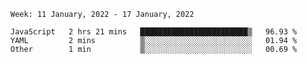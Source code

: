 <!--START_SECTION:waka-->
```text
Week: 11 January, 2022 - 17 January, 2022

JavaScript   2 hrs 21 mins   ████████████████████████▒   96.93 % 
YAML         2 mins          ▒░░░░░░░░░░░░░░░░░░░░░░░░   01.94 % 
Other        1 min           ▒░░░░░░░░░░░░░░░░░░░░░░░░   00.69 % 
```
<!--END_SECTION:waka-->
